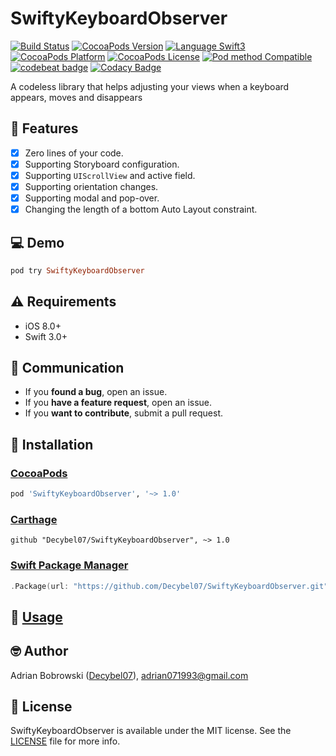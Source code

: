 # SwiftyKeyboardObserver

[![Build Status](https://travis-ci.org/Decybel07/SwiftyKeyboardObserver.svg?branch=master&style=flat)](https://travis-ci.org/Decybel07/SwiftyKeyboardObserver)
[![CocoaPods Version](https://img.shields.io/cocoapods/v/SwiftyKeyboardObserver.svg?style=flat&label=version)](http://cocoapods.org/pods/SwiftyKeyboardObserver)
[![Language Swift3](https://img.shields.io/badge/languages-Swift%203.0+-FFAC45.svg?style=flat)](https://developer.apple.com/swift/) 
[![CocoaPods Platform](https://img.shields.io/cocoapods/p/SwiftyKeyboardObserver.svg?style=flat&label=platform)](http://cocoapods.org/pods/SwiftyKeyboardObserver)
[![CocoaPods License](https://img.shields.io/cocoapods/l/SwiftyKeyboardObserver.svg?style=flat&label=license)](https://github.com/Decybel07/SwiftyKeyboardObserver/blob/master/LICENSE)
[![Pod method Compatible](https://img.shields.io/badge/supports-CocoaPods%20%7C%20Carthage%20%7C%20Swift%20Package%20Manager-green.svg?style=flat)](#-installation)
[![codebeat badge](https://codebeat.co/badges/57da10a2-ad83-458a-8ec1-4cd38f85e420)](https://codebeat.co/projects/github-com-decybel07-SwiftyKeyboardObserver-master)
[![Codacy Badge](https://api.codacy.com/project/badge/Grade/7010823ec49144058c809df382231a57)](https://www.codacy.com/app/Decybel07/SwiftyKeyboardObserver/dashboard)

A codeless library that helps adjusting your views when a keyboard appears, moves and disappears

## 🌟 Features

- [x] Zero lines of your code.
- [x] Supporting Storyboard configuration.
- [x] Supporting `UIScrollView` and active field.
- [x] Supporting orientation changes.
- [x] Supporting modal and pop-over.
- [x] Changing the length of a bottom Auto Layout constraint.

## 💻 Demo

```ruby
pod try SwiftyKeyboardObserver
```

## ⚠️ Requirements

- iOS 8.0+
- Swift 3.0+

## 👥 Communication

- If you **found a bug**, open an issue.
- If you **have a feature request**, open an issue.
- If you **want to contribute**, submit a pull request.

## 📗 Installation

### [CocoaPods](http://cocoapods.org)

```ruby
pod 'SwiftyKeyboardObserver', '~> 1.0'
```

### [Carthage](https://github.com/Carthage/Carthage)

```ogdl
github "Decybel07/SwiftyKeyboardObserver", ~> 1.0
```

### [Swift Package Manager](https://swift.org/package-manager/)

```swift
.Package(url: "https://github.com/Decybel07/SwiftyKeyboardObserver.git", majorVersion: 1)
```

## 📘 [Usage](http://cocoadocs.org/docsets/SwiftyKeyboardObserver/)


## 🤓 Author

Adrian Bobrowski ([Decybel07](https://github.com/Decybel07)), adrian071993@gmail.com

## 🔑 License

SwiftyKeyboardObserver is available under the MIT license. See the [LICENSE](https://github.com/Decybel07/SwiftyKeyboardObserver/blob/master/LICENSE) file for more info.
